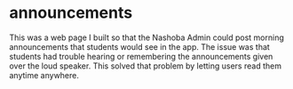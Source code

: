 # announcements

This was a web page I built so that the Nashoba Admin could post morning announcements that students would see in the app. The issue was that students had trouble hearing or remembering the announcements given over the loud speaker. This solved that problem by letting users read them anytime anywhere.
